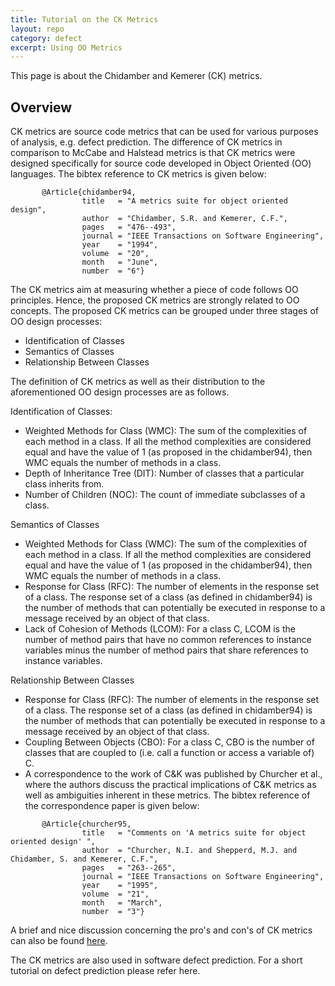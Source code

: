 ```yaml
---
title: Tutorial on the CK Metrics
layout: repo
category: defect
excerpt: Using OO Metrics
---
```


This page is about the Chidamber and Kemerer (CK) metrics.


## Overview

CK metrics are source code metrics that can be used for various purposes of analysis, e.g. defect prediction. The difference of CK metrics in comparison to McCabe and Halstead metrics is that CK metrics were designed specifically for source code developed in Object Oriented (OO) languages. The bibtex reference to CK metrics is given below:

```
       @Article{chidamber94,
                title   = "A metrics suite for object oriented design",
                author  = "Chidamber, S.R. and Kemerer, C.F.",
                pages   = "476--493",
                journal = "IEEE Transactions on Software Engineering",
                year    = "1994",
                volume  = "20",
                month   = "June",
                number  = "6"}
```

The CK metrics aim at measuring whether a piece of code follows OO principles. Hence, the proposed CK metrics are strongly related to OO concepts. The proposed CK metrics can be grouped under three stages of OO design processes:

+ Identification of Classes
+ Semantics of Classes
+ Relationship Between Classes

The definition of CK metrics as well as their distribution to the aforementioned OO design processes are as follows.


Identification of Classes:

+ Weighted Methods for Class (WMC): The sum of the complexities of each method in a class. If all the method complexities are considered equal and have the value of 1 (as proposed in the chidamber94), then WMC equals the number of methods in a class.
+ Depth of Inheritance Tree (DIT): Number of classes that a particular class inherits from.
+ Number of Children (NOC): The count of immediate subclasses of a class.

Semantics of Classes

+ Weighted Methods for Class (WMC): The sum of the complexities of each method in a class. If all the method complexities are considered equal and have the value of 1 (as proposed in the chidamber94), then WMC equals the number of methods in a class.
+ Response for Class (RFC): The number of elements in the response set of a class. The response set of a class (as defined in chidamber94) is the number of methods that can potentially be executed in response to a message received by an object of that class.
+ Lack of Cohesion of Methods (LCOM): For a class C, LCOM is the number of method pairs that have no common references to instance variables minus the number of method pairs that share references to instance variables.

Relationship Between Classes

+ Response for Class (RFC): The number of elements in the response set of a class. The response set of a class (as defined in chidamber94) is the number of methods that can potentially be executed in response to a message received by an object of that class.
+ Coupling Between Objects (CBO): For a class C, CBO is the number of classes that are coupled to (i.e. call a function or access a variable of) C.
+ A correspondence to the work of C&K was published by Churcher et al., where the authors discuss the practical implications of C&K metrics as well as ambiguities inherent in these metrics. The bibtex reference of the correspondence paper is given below:

```
       @Article{churcher95,
                title   = "Comments on 'A metrics suite for object oriented design' ",
                author  = "Churcher, N.I. and Shepperd, M.J. and Chidamber, S. and Kemerer, C.F.",
                pages   = "263--265",
                journal = "IEEE Transactions on Software Engineering",
                year    = "1995",
                volume  = "21",
                month   = "March",
                number  = "3"}
```

A brief and nice discussion concerning the pro's and con's of CK metrics can 
also be found [here](http://www.virtualmachinery.com/sidebar3.htm).

The CK metrics are also used in software defect prediction. For a short tutorial on defect prediction please refer here.

